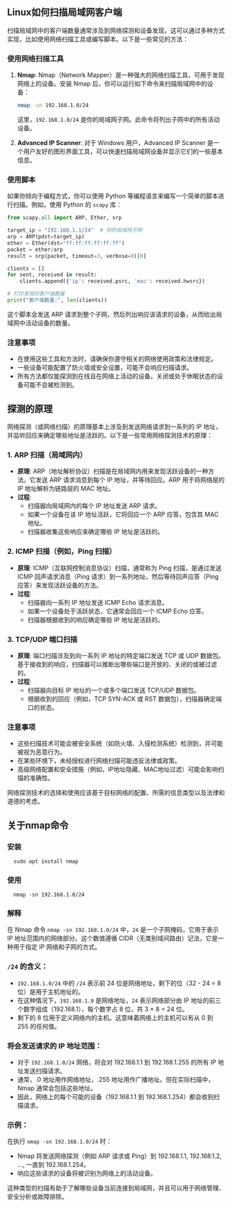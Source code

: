 ## Linux如何扫描局域网客户端

扫描局域网中的客户端数量通常涉及到网络探测和设备发现。这可以通过多种方式实现，比如使用网络扫描工具或编写脚本。以下是一些常见的方法：

### 使用网络扫描工具

1. **Nmap**:
   Nmap（Network Mapper）是一种强大的网络扫描工具，可用于发现网络上的设备。安装 Nmap 后，你可以运行如下命令来扫描局域网中的设备：

    ```bash
    nmap -sn 192.168.1.0/24
    ```

    这里，`192.168.1.0/24` 是你的局域网子网。此命令将列出子网中的所有活动设备。

2. **Advanced IP Scanner**:
   对于 Windows 用户，Advanced IP Scanner 是一个用户友好的图形界面工具，可以快速扫描局域网设备并显示它们的一些基本信息。

### 使用脚本

如果你倾向于编程方式，你可以使用 Python 等编程语言来编写一个简单的脚本进行扫描。例如，使用 Python 的 `scapy` 库：

```python
from scapy.all import ARP, Ether, srp

target_ip = "192.168.1.1/24"  # 你的局域网子网
arp = ARP(pdst=target_ip)
ether = Ether(dst="ff:ff:ff:ff:ff:ff")
packet = ether/arp
result = srp(packet, timeout=3, verbose=0)[0]

clients = []
for sent, received in result:
    clients.append({'ip': received.psrc, 'mac': received.hwsrc})

# 打印发现的客户端数量
print("客户端数量:", len(clients))
```

这个脚本会发送 ARP 请求到整个子网，然后列出响应该请求的设备，从而给出局域网中活动设备的数量。

### 注意事项

-   在使用这些工具和方法时，请确保你遵守相关的网络使用政策和法律规定。
-   一些设备可能配置了防火墙或安全设置，可能不会响应扫描请求。
-   所有方法都仅能探测到在线且在网络上活动的设备。关闭或处于休眠状态的设备可能不会被检测到。

## 探测的原理

网络探测（或网络扫描）的原理基本上涉及到发送网络请求到一系列的 IP 地址，并监听回应来确定哪些地址是活跃的。以下是一些常用网络探测技术的原理：

### 1. ARP 扫描（局域网内）

-   **原理**:
    ARP（地址解析协议）扫描是在局域网内用来发现活跃设备的一种方法。它发送 ARP 请求消息到每个 IP 地址，并等待回应。ARP 用于将网络层的 IP 地址解析为链路层的 MAC 地址。
-   **过程**:
    -   扫描器向局域网内的每个 IP 地址发送 ARP 请求。
    -   如果一个设备在该 IP 地址活跃，它将回应一个 ARP 应答，包含其 MAC 地址。
    -   扫描器收集这些响应来确定哪些 IP 地址是活跃的。

### 2. ICMP 扫描（例如，Ping 扫描）

-   **原理**:
    ICMP（互联网控制消息协议）扫描，通常称为 Ping 扫描，是通过发送 ICMP 回声请求消息（Ping 请求）到一系列地址，然后等待回声应答（Ping 应答）来发现活跃设备的方法。
-   **过程**:
    -   扫描器向一系列 IP 地址发送 ICMP Echo 请求消息。
    -   如果一个设备处于活跃状态，它通常会回应一个 ICMP Echo 应答。
    -   扫描器根据收到的响应确定哪些 IP 地址是活跃的。

### 3. TCP/UDP 端口扫描

-   **原理**:
    端口扫描涉及到向一系列 IP 地址的特定端口发送 TCP 或 UDP 数据包。基于接收到的响应，扫描器可以推断出哪些端口是开放的、关闭的或被过滤的。
-   **过程**:
    -   扫描器向目标 IP 地址的一个或多个端口发送 TCP/UDP 数据包。
    -   根据收到的回应（例如，TCP SYN-ACK 或 RST 数据包），扫描器确定端口的状态。

### 注意事项

-   这些扫描技术可能会被安全系统（如防火墙、入侵检测系统）检测到，并可能被视为恶意行为。
-   在某些环境下，未经授权进行网络扫描可能违反法律或政策。
-   高级网络配置和安全措施（例如，IP地址隐藏、MAC地址过滤）可能会影响扫描的准确性。

网络探测技术的选择和使用应该基于目标网络的配置、所需的信息类型以及法律和道德的考虑。

## 关于nmap命令

### 安装

      sudo apt install nmap

### 使用

      nmap -sn 192.168.1.0/24

### 解释

在 Nmap 命令 `nmap -sn 192.168.1.0/24` 中，`24` 是一个子网掩码，它用于表示 IP 地址范围内的网络部分。这个数值遵循 CIDR（无类别域间路由）记法，它是一种用于指定 IP 网络和子网的方式。

### `/24` 的含义：

-   `192.168.1.0/24` 中的 `/24` 表示前 24 位是网络地址，剩下的位（32 - 24 = 8位）是用于主机地址的。
-   在这种情况下，`192.168.1.0` 是网络地址，`24` 表示网络部分由 IP 地址的前三个数字组成（192.168.1），每个数字占 8 位，共 3 × 8 = 24 位。
-   剩下的 8 位用于定义网络内的主机。这意味着网络上的主机可以有从 0 到 255 的任何值。

### 将会发送请求的 IP 地址范围：

-   对于 `192.168.1.0/24` 网络，将会对 192.168.1.1 到 192.168.1.255 的所有 IP 地址发送扫描请求。
-   通常，.0 地址用作网络地址，.255 地址用作广播地址。但在实际扫描中，Nmap 通常会包括这些地址。
-   因此，网络上的每个可能的设备（192.168.1.1 到 192.168.1.254）都会收到扫描请求。

### 示例：

在执行 `nmap -sn 192.168.1.0/24` 时：

-   Nmap 将发送网络探测（例如 ARP 请求或 Ping）到 192.168.1.1, 192.168.1.2, ..., 一直到 192.168.1.254。
-   响应这些请求的设备将被识别为网络上的活动设备。

这种类型的扫描有助于了解哪些设备当前连接到局域网，并且可以用于网络管理、安全分析或故障排除。
